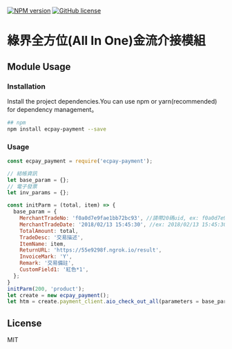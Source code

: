 [![NPM version][npm-image]][npm-url] 
[![GitHub license][license-image]][license-url]
# 綠界全方位(All In One)金流介接模組

## Module Usage

### Installation
Install the project dependencies.You can use npm or yarn(recommended) for dependency management。

```bash
## npm
npm install ecpay-payment --save
```

### Usage

```js
const ecpay_payment = require('ecpay-payment');

// 結帳資訊
let base_param = {};
// 電子發票
let inv_params = {};

const initParm = (total, item) => {
  base_param = {
    MerchantTradeNo: 'f0a0d7e9fae1bb72bc93', //請帶20碼uid, ex: f0a0d7e9fae1bb72bc93
    MerchantTradeDate: '2018/02/13 15:45:30', //ex: 2018/02/13 15:45:30
    TotalAmount: total,
    TradeDesc: '交易描述',
    ItemName: item,
    ReturnURL: 'https://55e9298f.ngrok.io/result',
    InvoiceMark: 'Y',
    Remark: '交易備註',
    CustomField1: '紅色*1',
  };
}
initParm(200, 'product');
let create = new ecpay_payment();
let htm = create.payment_client.aio_check_out_all(parameters = base_param, invoice = inv_params);
```

## License
MIT


[npm-image]: https://img.shields.io/badge/npm-v1.1.1-blue.svg
[npm-url]: https://www.npmjs.com/package/imgur-module

[license-image]: https://img.shields.io/npm/l/express.svg?registry_uri=https%3A%2F%2Fregistry.npmjs.com
[license-url]: https://github.com/andy6804tw/imgur-module/blob/master/LICENSE
